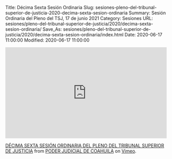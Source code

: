 Title: Décima Sexta Sesión Ordinaria
Slug: sesiones-pleno-del-tribunal-superior-de-justicia-2020-decima-sexta-sesion-ordinaria
Summary: Sesión Ordinaria del Pleno del TSJ, 17 de junio 2021
Category: Sesiones
URL: sesiones/pleno-del-tribunal-superior-de-justicia/2020/decima-sexta-sesion-ordinaria/
Save_As: sesiones/pleno-del-tribunal-superior-de-justicia/2020/decima-sexta-sesion-ordinaria/index.html
Date: 2020-06-17 11:00:00
Modified: 2020-06-17 11:00:00


<div style="padding:56.25% 0 0 0;position:relative;"><iframe src="https://player.vimeo.com/video/429393215" style="position:absolute;top:0;left:0;width:100%;height:100%;" frameborder="0" allow="autoplay; fullscreen" allowfullscreen></iframe></div><script src="https://player.vimeo.com/api/player.js"></script>
<p><a href="https://vimeo.com/429393215">D&Eacute;CIMA SEXTA SESI&Oacute;N ORDINARIA DEL PLENO DEL TRIBUNAL SUPERIOR DE JUSTICIA</a> from <a href="https://vimeo.com/user103229504">PODER JUDICIAL DE COAHUILA</a> on <a href="https://vimeo.com">Vimeo</a>.</p>


